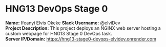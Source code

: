 # HNG13 DevOps Stage 0
**Name:** Ifeanyi Elvis Okeke 
**Slack Username:** @elviDev  
**Project Description:** This project deploys an NGINX web server hosting a custom webpage for HNG13 Stage 0 DevOps task.  
**Server IP/Domain:** https://hng13-stage0-devops-elvidev.onrender.com
